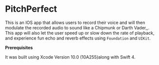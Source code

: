 # PitchPerfect
This is an IOS  app that allows users to record their voice 
and will then modulate the recorded audio to sound like a Chipmunk or Darth Vader,,.
This app will also let the user speed up or slow down the rate of playback, and experience fun echo and reverb effects using `Foundation` and `UIKit`.

**Prerequisites**

It was built using Xcode Version 10.0 (10A255)along with Swift 4.




